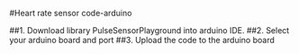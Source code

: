 #Heart rate sensor code-arduino

##1. Download library PulseSensorPlayground into arduino IDE.
##2. Select your arduino board and port
##3. Upload the code to the arduino board